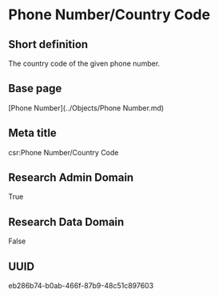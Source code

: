 # Phone Number/Country Code
## Short definition
The country code of the given phone number.
## Base page
[Phone Number](../Objects/Phone Number.md)
## Meta title
csr:Phone Number/Country Code
## Research Admin Domain
True
## Research Data Domain
False
## UUID
eb286b74-b0ab-466f-87b9-48c51c897603
